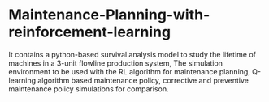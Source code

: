 # Maintenance-Planning-with-reinforcement-learning
It contains a python-based survival analysis model to study the lifetime of machines in a 3-unit flowline production system, The simulation environment to be used with the RL algorithm for maintenance planning, Q-learning algorithm based maintenance policy, corrective and preventive maintenance policy simulations for comparison.
